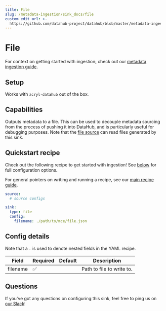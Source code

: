 ```yaml
---
title: File
slug: /metadata-ingestion/sink_docs/file
custom_edit_url: >-
  https://github.com/datahub-project/datahub/blob/master/metadata-ingestion/sink_docs/file.md
---
```


# File

For context on getting started with ingestion, check out our [metadata ingestion guide](../README.md).

## Setup

Works with `acryl-datahub` out of the box.

## Capabilities

Outputs metadata to a file. This can be used to decouple metadata sourcing from the
process of pushing it into DataHub, and is particularly useful for debugging purposes.
Note that the [file source](../../docs/generated/ingestion/sources/file.md) can read files generated by this sink.

## Quickstart recipe

Check out the following recipe to get started with ingestion! See [below](#config-details) for full configuration options.

For general pointers on writing and running a recipe, see our [main recipe guide](../README.md#recipes).

```yml
source:
  # source configs

sink:
  type: file
  config:
    filename: ./path/to/mce/file.json
```

## Config details

Note that a `.` is used to denote nested fields in the YAML recipe.

| Field    | Required | Default | Description               |
| -------- | -------- | ------- | ------------------------- |
| filename | ✅       |         | Path to file to write to. |

## Questions

If you've got any questions on configuring this sink, feel free to ping us on [our Slack](https://slack.datahubproject.io/)!
